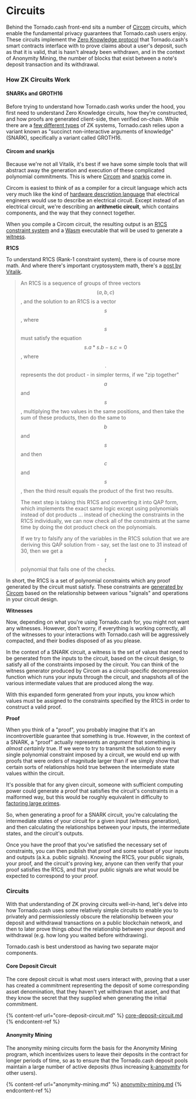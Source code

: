 # Circuits

Behind the Tornado.cash front-end sits a number of [Circom](https://docs.circom.io) circuits, which enable the fundamental privacy guarantees that Tornado.cash users enjoy. These circuits implement the [Zero Knowledge protocol](https://en.wikipedia.org/wiki/Zero-knowledge\_proof) that Tornado.cash's smart contracts interface with to prove claims about a user's deposit, such as that it is valid, that is hasn't already been withdrawn, and in the context of Anonymity Mining, the number of blocks that exist between a note's deposit transaction and its withdrawal.

### How ZK Circuits Work

#### SNARKs and GROTH16

Before trying to understand how Tornado.cash works under the hood, you first need to understand Zero Knowledge circuits, how they're constructed, and how proofs are generated client-side, then verified on-chain. While there are a [few different types](https://en.wikipedia.org/wiki/Zero-knowledge\_proof#Zero\_knowledge\_types) of ZK systems, Tornado.cash relies upon a variant known as "succinct non-interactive arguments of knowledge" (SNARK), specifically a variant called GROTH16.



#### Circom and snarkjs

Because we're not all Vitalik, it's best if we have some simple tools that will abstract away the generation and execution of these complicated polynomial commitments. This is where [Circom](https://docs.circom.io) and [snarkjs](https://github.com/iden3/snarkjs) come in.

Circom is easiest to think of as a compiler for a circuit language which acts very much like the kind of [hardware description language](https://en.wikipedia.org/wiki/Hardware\_description\_language) that electrical engineers would use to describe an electrical circuit. Except instead of an electrical circuit, we're describing an **arithmetic circuit**, which contains components, and the way that they connect together.

When you compile a Circom circuit, the resulting output is an [R1CS constraint system](https://docs.circom.io/1.-an-introduction/background#rank-1-constraint-system) and a [Wasm](https://en.wikipedia.org/wiki/WebAssembly) executable that will be used to generate a [witness](https://docs.circom.io/1.-an-introduction/background#witness).

**R1CS**

To understand R1CS (Rank-1 constraint system), there is of course more math. And where there's important cryptosystem math, there's a [post by Vitalik](https://medium.com/@VitalikButerin/quadratic-arithmetic-programs-from-zero-to-hero-f6d558cea649#5539).

> An R1CS is a sequence of groups of three vectors $$(a, b, c)$$, and the solution to an R1CS is a vector $$s$$, where $$s$$ must satisfy the equation $$s . a * s . b - s . c = 0$$, where $$.$$ represents the dot product - in simpler terms, if we "zip together" $$a$$ and $$s$$, multiplying the two values in the same positions, and then take the sum of these products, then do the same to $$b$$ and $$s$$ and then $$c$$ and $$s$$, then the third result equals the product of the first two results.
>
> The next step is taking this R1CS and converting it into QAP form, which implements the exact same logic except using polynomials instead of dot products ... instead of checking the constraints in the R1CS individually, we can now check all of the constraints at the same time by doing the dot product check on the polynomials.
>
> If we try to falsify any of the variables in the R1CS solution that we are deriving this QAP solution from - say, set the last one to 31 instead of 30, then we get a $$t$$ polynomial that fails one of the checks.

In short, the R1CS is a set of polynomial constraints which any proof generated by the circuit must satisfy. These constraints are [generated by Circom](https://docs.circom.io/2.-circom-fundamentals/constraints-generation) based on the relationship between various "signals" and operations in your circuit design.

**Witnesses**

Now, depending on what you're using Tornado.cash for, you might not want any witnesses. However, don't worry, if everything is working correctly, all of the witnesses to your interactions with Tornado.cash will be aggressively compacted, and their bodies disposed of as you please.

In the context of a SNARK circuit, a witness is the set of values that need to be generated from the inputs to the circuit, based on the circuit design, to satisfy all of the constraints imposed by the circuit. You can think of the witness generator produced by Circom as a circuit-specific decompression function which runs your inputs through the circuit, and snapshots all of the various intermediate values that are produced along the way.

With this expanded form generated from your inputs, you know which values must be assigned to the constraints specified by the R1CS in order to construct a valid proof.

**Proof**

When you think of a "proof", you probably imagine that it's an incontrovertible guarantee that something is true. However, in the context of a SNARK, a "proof" actually represents an _argument_ that something is _almost certainly_ true. If we were to try to transmit the solution to every single polynomial constraint imposed by a circuit, we would end up with proofs that were orders of magnitude larger than if we simply show that certain sorts of relationships hold true between the intermediate state values within the circuit.

It's possible that for any given circuit, someone with sufficient computing power could generate a proof that satisfies the circuit's constraints in a malformed way, but this would be roughly equivalent in difficulty to [factoring large primes](https://en.wikipedia.org/wiki/RSA\_Factoring\_Challenge).

So, when generating a proof for a SNARK circuit, you're calculating the intermediate states of your circuit for a given input (witness generation), and then calculating the relationships between your inputs, the intermediate states, and the circuit's outputs.

Once you have the proof that you've satisfied the necessary set of constraints, you can then publish that proof and some subset of your inputs and outputs (a.k.a. public signals). Knowing the R1CS, your public signals, your proof, and the circuit's proving key, anyone can then verify that your proof satisfies the R1CS, and that your public signals are what would be expected to correspond to your proof.

### Circuits

With that understanding of ZK proving circuits well-in-hand, let's delve into how Tornado.cash uses some relatively simple circuits to enable you to privately and permissionlessly obscure the relationship between your deposit and withdrawal transactions on a public blockchain network, and then to later prove things _about_ the relationship between your deposit and withdrawal (e.g. how long you waited before withdrawing).

Tornado.cash is best understood as having two separate major components.

#### Core Deposit Circuit

The core deposit circuit is what most users interact with, proving that a user has created a commitment representing the deposit of some corresponding asset denomination, that they haven't yet withdrawn that asset, and that they know the secret that they supplied when generating the initial commitment.

{% content-ref url="core-deposit-circuit.md" %}
[core-deposit-circuit.md](core-deposit-circuit.md)
{% endcontent-ref %}

#### Anonymity Mining

The anonymity mining circuits form the basis for the Anonymity Mining program, which incentivizes users to leave their deposits in the contract for longer periods of time, so as to ensure that the Tornado.cash deposit pools maintain a large number of active deposits (thus increasing [k-anonymity](https://en.wikipedia.org/wiki/K-anonymity) for other users).

{% content-ref url="anonymity-mining.md" %}
[anonymity-mining.md](anonymity-mining.md)
{% endcontent-ref %}
